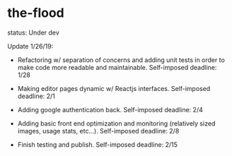# the-flood
status: Under dev

Update 1/26/19:

- Refactoring w/ separation of concerns and adding unit tests in order to make code more
readable and maintainable. Self-imposed deadline: 1/28

- Making editor pages dynamic w/ Reactjs interfaces. Self-imposed deadline: 2/1

- Adding google authentication back. Self-imposed deadline: 2/4

- Adding basic front end optimization and monitoring (relatively sized images,
  usage stats, etc...). Self-imposed deadline: 2/8

- Finish testing and publish. Self-imposed deadline: 2/15
